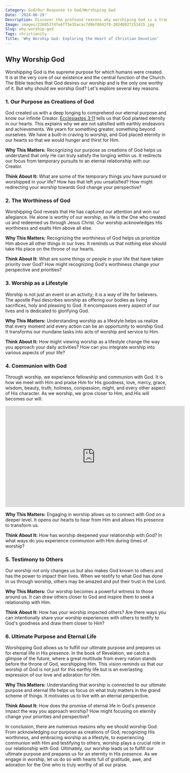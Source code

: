 ```yaml
---
Category: God/Our Response to God/Worshiping God
Date: '2024-06-29'
Description: Discover the profound reasons why worshiping God is a transformative practice that brings solace, purpose, and spiritual fulfillment to believers. Explore the significance of worship in cultivating faith and fostering a deeper connection with the divine.
Image: images/2268537d7e4ff3e35acac7d9bf0042f8-20240927151415.jpg
Slug: why-worship-god
Tags: christianity
Title: 'Why Worship God: Exploring the Heart of Christian Devotion'
---
```


## Why Worship God

Worshipping God is the supreme purpose for which humans were created. It is at the very core of our existence and the central function of the Church. The Bible teaches that God desires our worship and is the only one worthy of it. But why should we worship God? Let's explore several key reasons.

### 1. Our Purpose as Creations of God

God created us with a deep longing to comprehend our eternal purpose and know our infinite Creator. [Ecclesiastes 3:11](https://www.bibleref.com/Ecclesiastes/3/Ecclesiastes-3-11.html) tells us that God planted eternity in our hearts. This explains why we are not satisfied with earthly endeavors and achievements. We yearn for something greater, something beyond ourselves. We have a built-in craving to worship, and God placed eternity in our hearts so that we would hunger and thirst for Him.

**Why This Matters:** Recognizing our purpose as creations of God helps us understand that only He can truly satisfy the longing within us. It redirects our focus from temporary pursuits to an eternal relationship with our Creator.

**Think About It:** What are some of the temporary things you have pursued or worshipped in your life? How has that left you unsatisfied? How might redirecting your worship towards God change your perspective?

### 2. The Worthiness of God

Worshipping God reveals that He has captured our attention and won our allegiance. He alone is worthy of our worship, as He is the One who created us and redeemed us through Jesus Christ. Our worship acknowledges His worthiness and exalts Him above all else.

**Why This Matters:** Recognizing the worthiness of God helps us prioritize Him above all other things in our lives. It reminds us that nothing else should take His place on the throne of our hearts.

**Think About It:** What are some things or people in your life that have taken priority over God? How might recognizing God's worthiness change your perspective and priorities?

### 3. Worship as a Lifestyle

Worship is not just an event or an activity; it is a way of life for believers. The apostle Paul describes worship as offering our bodies as living sacrifices, holy and pleasing to God. It encompasses every aspect of our lives and is dedicated to glorifying God.

**Why This Matters:** Understanding worship as a lifestyle helps us realize that every moment and every action can be an opportunity to worship God. It transforms our mundane tasks into acts of worship and service to Him.

**Think About It:** How might viewing worship as a lifestyle change the way you approach your daily activities? How can you integrate worship into various aspects of your life?

### 4. Communion with God

Through worship, we experience fellowship and communion with God. It is how we meet with Him and praise Him for His goodness, love, mercy, grace, wisdom, beauty, truth, holiness, compassion, might, and every other aspect of His character. As we worship, we grow closer to Him, and His will becomes our will.


<iframe width="560" height="315" src="https://www.youtube.com/embed/gEoq7vjGRAo" frameborder="0" allow="autoplay; encrypted-media" allowfullscreen></iframe>


**Why This Matters:** Engaging in worship allows us to connect with God on a deeper level. It opens our hearts to hear from Him and allows His presence to transform us.

**Think About It:** How has worship deepened your relationship with God? In what ways do you experience communion with Him during times of worship?

### 5. Testimony to Others

Our worship not only changes us but also makes God known to others and has the power to impact their lives. When we testify to what God has done in us through worship, others may be amazed and put their trust in the Lord.

**Why This Matters:** Our worship becomes a powerful witness to those around us. It can draw others closer to God and inspire them to seek a relationship with Him.

**Think About It:** How has your worship impacted others? Are there ways you can intentionally share your worship experiences with others to testify to God's goodness and draw them closer to Him?

### 6. Ultimate Purpose and Eternal Life

Worshipping God allows us to fulfill our ultimate purpose and prepares us for eternal life in His presence. In the book of Revelation, we catch a glimpse of the future, where a great multitude from every nation stands before the throne of God, worshipping Him. This vision reminds us that our worship of God is not just for this earthly life but is an everlasting expression of our love and adoration for Him.

**Why This Matters:** Understanding that worship is connected to our ultimate purpose and eternal life helps us focus on what truly matters in the grand scheme of things. It motivates us to live with an eternal perspective.

**Think About It:** How does the promise of eternal life in God's presence impact the way you approach worship? How might focusing on eternity change your priorities and perspective?

In conclusion, there are numerous reasons why we should worship God. From acknowledging our purpose as creations of God, recognizing His worthiness, and embracing worship as a lifestyle, to experiencing communion with Him and testifying to others, worship plays a crucial role in our relationship with God. Ultimately, our worship leads us to fulfill our ultimate purpose and prepares us for an eternity in His presence. As we engage in worship, let us do so with hearts full of gratitude, awe, and adoration for the One who is truly worthy of all our praise.